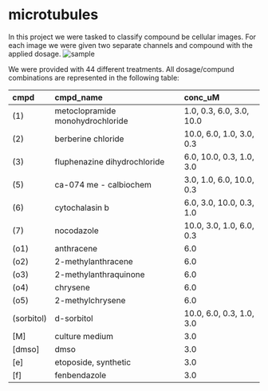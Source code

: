# microtubules

In this project we were tasked to classify compound be cellular images.
For each image we were given two separate channels and compound with the applied dosage.
![sample](https://user-images.githubusercontent.com/1387585/109386834-9fa7a800-790e-11eb-8b6c-e8fab277d836.png)

We were provided with 44 different treatments.
All dosage/compund combinations are represented in the following table:

| cmpd       | cmpd_name                        | conc_uM                  |
|:-----------|:---------------------------------|:-------------------------|
| (1)        | metoclopramide monohydrochloride | 1.0, 0.3, 6.0, 3.0, 10.0 |
| (2)        | berberine chloride               | 10.0, 6.0, 1.0, 3.0, 0.3 |
| (3)        | fluphenazine dihydrochloride     | 6.0, 10.0, 0.3, 1.0, 3.0 |
| (5)        | ca-074 me - calbiochem           | 3.0, 1.0, 6.0, 10.0, 0.3 |
| (6)        | cytochalasin b                   | 6.0, 3.0, 10.0, 0.3, 1.0 |
| (7)        | nocodazole                       | 10.0, 3.0, 1.0, 6.0, 0.3 |
| (o1)       | anthracene                       | 6.0                      |
| (o2)       | 2-methylanthracene               | 6.0                      |
| (o3)       | 2-methylanthraquinone            | 6.0                      |
| (o4)       | chrysene                         | 6.0                      |
| (o5)       | 2-methylchrysene                 | 6.0                      |
| (sorbitol) | d-sorbitol                       | 10.0, 6.0, 0.3, 1.0, 3.0 |
| [M]        | culture medium                   | 3.0                      |
| [dmso]     | dmso                             | 3.0                      |
| [e]        | etoposide, synthetic             | 3.0                      |
| [f]        | fenbendazole                     | 3.0                      |
